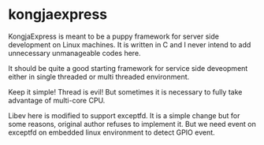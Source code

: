 # kongjaexpress

KongjaExpress is meant to be a puppy framework for server side development on Linux machines.
It is written in C and I never intend to add unnecessary unmanageable codes here.

It should be quite a good starting framework for service side deveopment either in single threaded or multi threaded environment.

Keep it simple!
Thread is evil! But sometimes it is necessary to fully take advantage of multi-core CPU.

Libev here is modified to support exceptfd. It is a simple change but for some reasons, original author refuses to implement it. But we need event on exceptfd on embedded linux environment to detect GPIO event.
